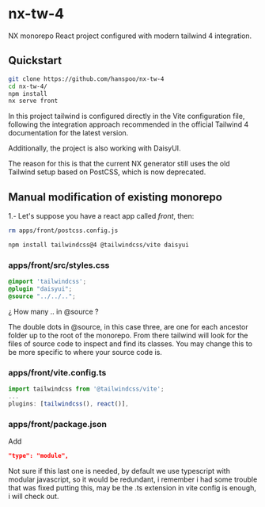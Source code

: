 # nx-tw-4

NX monorepo React project configured with modern tailwind 4 integration.

## Quickstart

```bash
git clone https://github.com/hanspoo/nx-tw-4
cd nx-tw-4/
npm install
nx serve front
```

In this project tailwind is configured directly in the Vite configuration file, following the integration approach recommended in the official Tailwind 4 documentation for the latest version.

Additionally, the project is also working with DaisyUI.

The reason for this is that the current NX generator still uses the old Tailwind setup based on PostCSS, which is now deprecated.

## Manual modification of existing monorepo

1.- Let's suppose you have a react app called _front_, then:

```bash
rm apps/front/postcss.config.js
```

```bash
npm install tailwindcss@4 @tailwindcss/vite daisyui
```

### apps/front/src/styles.css

```css
@import 'tailwindcss';
@plugin "daisyui";
@source "../../..";
```

¿ How many .. in @source ?

The double dots in @source, in this case three, are one for each ancestor folder up to the root of the monorepo. From there
tailwind will look for the files of source code to inspect and find its classes. You may change this to be more specific to 
where your source code is.

### apps/front/vite.config.ts

```js
import tailwindcss from '@tailwindcss/vite';
...
plugins: [tailwindcss(), react()],
```

### apps/front/package.json

Add

```json
"type": "module",
```

Not sure if this last one is needed, by default we use typescript with modular javascript, so it would be redundant, i remember i had some trouble
that was fixed putting this, may be the .ts extension in vite config is enough, i will check out.
